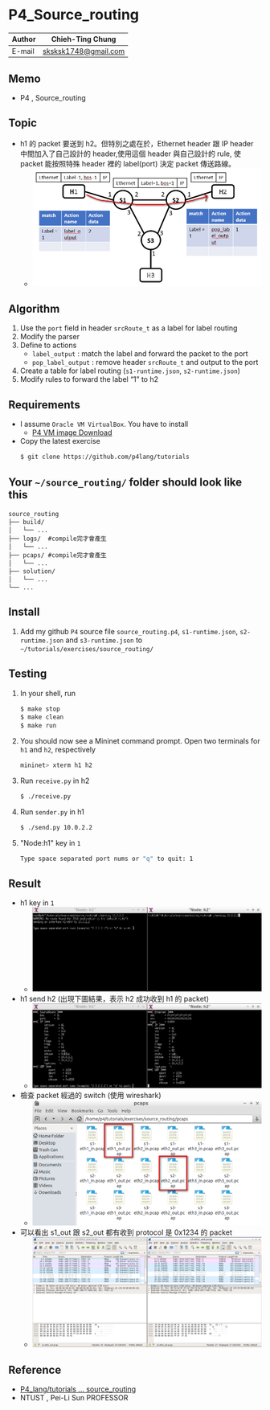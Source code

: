 # P4_Source_routing

|Author|Chieh-Ting Chung|
|---|---
|E-mail|sksksk1748@gmail.com

## Memo

* P4 , Source_routing 

## Topic
* h1 的 packet 要送到 h2。但特別之處在於，Ethernet header 跟 IP header 中間加入了自己設計的 header,使用這個 header 與自己設計的 rule,
使 packet 能按照特殊 header 裡的 label(port) 決定 packet 傳送路線。
    * ![](images/topic.png)

## Algorithm
1. Use the `port` field in header `srcRoute_t` as a label for label routing
2. Modify the parser
3. Define to actions
    * `label_output` : match the label and forward the packet to the port
    * `pop_label_output` : remove header `srcRoute_t` and output to the port
4. Create a table for label routing (`s1-runtime.json`, `s2-runtime.json`)
5. Modify rules to forward the label “1” to h2

## Requirements
* I assume `Oracle VM VirtualBox`. You have to install
    * [P4 VM image Download](https://drive.google.com/uc?id=1lYF4NgFkYoRqtskdGTMxy3sXUV0jkMxo&export=download)
* Copy the latest exercise
    ```bash
    $ git clone https://github.com/p4lang/tutorials
    ```

## Your `~/source_routing/` folder should look like this
```
source_routing
├── build/
│   └── ...
├── logs/  #compile完才會產生
│   └── ...
├── pcaps/ #compile完才會產生
│   └── ...
├── solution/
│   └── ...
└── ...
```

## Install
1. Add my github `P4` source file `source_routing.p4`, `s1-runtime.json`, `s2-runtime.json` and `s3-runtime.json` to `~/tutorials/exercises/source_routing/`



## Testing
1. In your shell, run
    ```bash
    $ make stop
    $ make clean
    $ make run
    ```
2. You should now see a Mininet command prompt. Open two terminals for `h1` and `h2`, respectively
    ```bash
    mininet> xterm h1 h2
    ```
3. Run `receive.py` in h2
    ```bash
    $ ./receive.py
    ```
4. Run `sender.py` in h1
    ```bash
    $ ./send.py 10.0.2.2
    ```
5. "Node:h1" key in `1`
    ```bash
    Type space separated port nums or "q" to quit: 1
    ```

## Result
* h1 key in `1`
    * ![](images/xterm_h1_h2_init.png)
* h1 send h2 (出現下圖結果，表示 h2 成功收到 h1 的 packet)
    * ![](images/xterm_h1_h2.png)
* 檢查 packet 經過的 switch (使用 wireshark) 
    * ![](images/open_wireshark.png)
* 可以看出 s1_out 跟 s2_out 都有收到 protocol 是 0x1234 的 packet
    * ![](images/P4_wireshark_S1_S2.png)

## Reference

* [P4_lang/tutorials ... source_routing](https://github.com/p4lang/tutorials/tree/master/exercises/source_routing)
* NTUST , Pei-Li Sun PROFESSOR